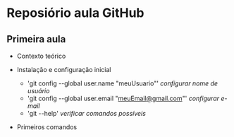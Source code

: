 # Reposiório aula GitHub
## Primeira aula

- Contexto teórico
- Instalação e configuração inicial
    - 'git config --global user.name "meuUsuario"' *configurar nome de usuário*
    - 'git config --global user.email "meuEmail@gmail.com"' *configurar e-mail*
    - 'git --help' *verificar comandos possíveis*

- Primeiros comandos